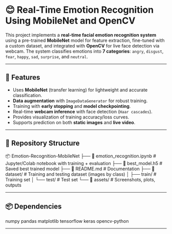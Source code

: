 # 😊 Real-Time Emotion Recognition Using MobileNet and OpenCV

This project implements a **real-time facial emotion recognition system** using a pre-trained **MobileNet** model for feature extraction, fine-tuned with a custom dataset, and integrated with **OpenCV** for live face detection via webcam. The system classifies emotions into **7 categories**: `angry`, `disgust`, `fear`, `happy`, `sad`, `surprise`, and `neutral`.

---

## 🚀 Features
- Uses **MobileNet** (transfer learning) for lightweight and accurate classification.
- **Data augmentation** with `ImageDataGenerator` for robust training.
- Training with **early stopping** and **model checkpointing**.
- Real-time **webcam inference** with face detection (`Haar cascades`).
- Provides visualization of training accuracy/loss curves.
- Supports prediction on both **static images** and **live video**.

---

## 📂 Repository Structure
📦 Emotion-Recognition-MobileNet
├── 📄 emotion_recognition.ipynb # Jupyter/Colab notebook with training + evaluation
├── 📄 best_model.h5 # Saved best trained model
├── 📄 README.md # Documentation
├── 📁 dataset/ # Training and testing dataset (images by class)
│ ├── train/ # Training set
│ └── test/ # Test set
└── 📁 assets/ # Screenshots, plots, outputs


---

## 📦 Dependencies
numpy
pandas
matplotlib
tensorflow
keras
opencv-python

---

